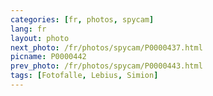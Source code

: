 ```yaml
---
categories: [fr, photos, spycam]
lang: fr
layout: photo
next_photo: /fr/photos/spycam/P0000437.html
picname: P0000442
prev_photo: /fr/photos/spycam/P0000443.html
tags: [Fotofalle, Lebius, Simion]
---
```

